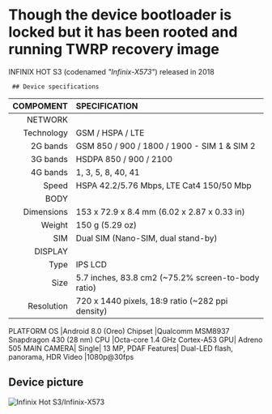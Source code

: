 
Though the device bootloader is locked but it has been rooted and running
              TWRP recovery image
=============================

INFINIX HOT S3 (codenamed _"Infinix-X573"_) released in 2018



     ## Device specifications

 COMPOMENT | SPECIFICATION
----------:|:-------------------------
NETWORK    | 
Technology | GSM / HSPA / LTE
2G bands|GSM 850 / 900 / 1800 / 1900 - SIM 1 & SIM 2
3G bands	|HSDPA 850 / 900 / 2100
4G bands	|1, 3, 5, 8, 40, 41
Speed	|HSPA 42.2/5.76 Mbps, LTE Cat4 150/50 Mbp
BODY|
Dimensions	|153 x 72.9 x 8.4 mm (6.02 x 2.87 x 0.33 in)
Weight	|150 g (5.29 oz)
SIM	|Dual SIM (Nano-SIM, dual stand-by)
DISPLAY|
Type	|IPS LCD
Size	|5.7 inches, 83.8 cm2 (~75.2% screen-to-body ratio)
Resolution	|720 x 1440 pixels, 18:9 ratio (~282 ppi density)
PLATFORM
OS	|Android 8.0 (Oreo)
Chipset	|Qualcomm MSM8937 Snapdragon 430 (28 nm)
CPU	|Octa-core 1.4 GHz Cortex-A53
GPU|	Adreno 505
MAIN CAMERA|
Single|	13 MP, PDAF
Features|	Dual-LED flash, panorama, HDR
Video	|1080p@30fps


## Device picture

![Infinix Hot S3/Infinix-X573](https://droidafrica.net/wp-content/uploads/2019/01/infinix-hot-s3-32gb-sandstone-black-3gb-ram-3-600x600.jpg "Infinix Hot S3/Infinix-X573")
